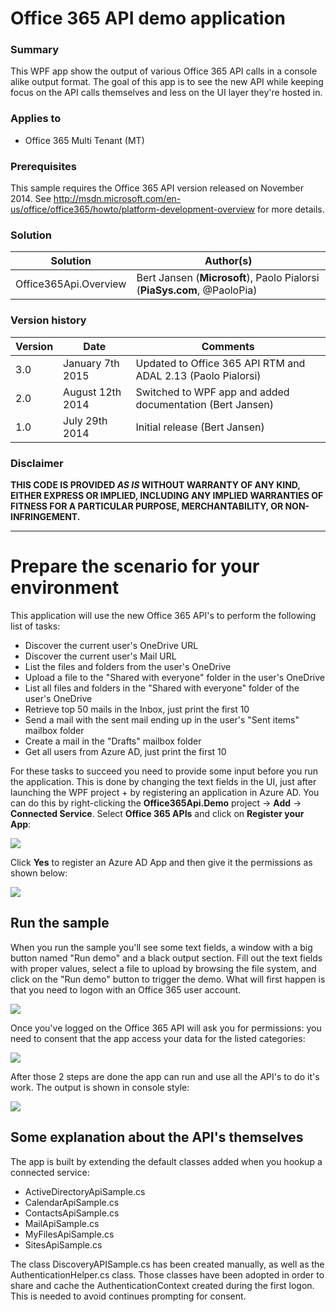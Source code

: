 # Office 365 API demo application #

### Summary ###
This WPF app show the output of various Office 365 API calls in a console alike output format. The goal of this app is to see the new API while keeping focus on the API calls themselves and less on the UI layer they're hosted in.

### Applies to ###
-  Office 365 Multi Tenant (MT)

### Prerequisites ###
This sample requires the Office 365 API version released on November 2014. See http://msdn.microsoft.com/en-us/office/office365/howto/platform-development-overview for more details.

### Solution ###
Solution | Author(s)
---------|----------
Office365Api.Overview | Bert Jansen (**Microsoft**), Paolo Pialorsi (**PiaSys.com**, @PaoloPia)

### Version history ###
Version  | Date | Comments
---------| -----| --------
3.0  | January 7th 2015 | Updated to Office 365 API RTM and ADAL 2.13 (Paolo Pialorsi)
2.0  | August 12th 2014 | Switched to WPF app and added documentation (Bert Jansen)
1.0  | July 29th 2014 | Initial release (Bert Jansen)

### Disclaimer ###
**THIS CODE IS PROVIDED *AS IS* WITHOUT WARRANTY OF ANY KIND, EITHER EXPRESS OR IMPLIED, INCLUDING ANY IMPLIED WARRANTIES OF FITNESS FOR A PARTICULAR PURPOSE, MERCHANTABILITY, OR NON-INFRINGEMENT.**


----------

# Prepare the scenario for your environment #
This application will use the new Office 365 API's to perform the following list of tasks:
-  Discover the current user's OneDrive URL
-  Discover the current user's Mail URL
-  List the files and folders from the user's OneDrive
-  Upload a file to the "Shared with everyone" folder in the user's OneDrive
-  List all files and folders in the "Shared with everyone" folder of the user's OneDrive
-  Retrieve top 50 mails in the Inbox, just print the first 10
-  Send a mail with the sent mail ending up in the user's "Sent items" mailbox folder
-  Create a mail in the "Drafts" mailbox folder
-  Get all users from Azure AD, just print the first 10

For these tasks to succeed you need to provide some input before you run the application. This is done by changing the text fields in the UI, just after launching the WPF project + by registering an application in Azure AD. You can do this by right-clicking the **Office365Api.Demo** project -> **Add** -> **Connected Service**. Select **Office 365 APIs** and click on **Register your App**:

![](http://i.imgur.com/vksc2KD.png)

Click **Yes** to register an Azure AD App and then give it the permissions as shown below:

![](http://i.imgur.com/uhQpqHt.png)


## Run the sample ##
When you run the sample you'll see some text fields, a window with a big button named "Run demo" and a black output section. Fill out the text fields with proper values, select a file to upload by browsing the file system, and click on the "Run demo" button to trigger the demo. What will first happen is that you need to logon with an Office 365 user account.

![](http://i.imgur.com/852IH4o.png)


Once you've logged on the Office 365 API will ask you for permissions: you need to consent that the app access your data for the listed categories:

![](http://i.imgur.com/M9D343S.png)


After those 2 steps are done the app can run and use all the API's to do it's work. The output is shown in console style:

![](http://i.imgur.com/vLcdlrL.png)

## Some explanation about the API's themselves ##
The app is built by extending the default classes added when you hookup a connected service:
-  ActiveDirectoryApiSample.cs
-  CalendarApiSample.cs
-  ContactsApiSample.cs
-  MailApiSample.cs
-  MyFilesApiSample.cs
-  SitesApiSample.cs

The class DiscoveryAPISample.cs has been created manually, as well as the AuthenticationHelper.cs class. Those classes have been adopted in order to share and cache the AuthenticationContext created during the first logon. This is needed to avoid continues prompting for consent.
